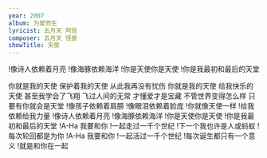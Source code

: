```yaml
---
year: 2007
album: 为爱而生
lyricist: 五月天 阿信
composer: 五月天 怪兽
showTitle: 天使
---
```

!像诗人依赖着月亮
!像海豚依赖海洋
!你是天使你是天使
!你是我最初和最后的天堂

你就是我的天使
保护着我的天使
从此我再没有忧伤
你就是我的天使
给我快乐的天使
甚至我学会了飞翔
飞过人间的无常
才懂爱才是宝藏
不管世界变得怎么样
只要有你就会是天堂
!像孩子依赖着肩膀
!像眼泪依赖着脸庞
!你就像天使一样
!给我依赖给我力量
!像诗人依赖着月亮
!像海豚依赖海洋
!你是天使你是天使
!你是我最初和最后的天堂
!A-Ha 我要和你
!一起走过一千个世纪
!下一个我也许是人或蚂蚁
!每次轮回都是为你
!A-Ha 我要和你
!一起活过一千个世纪
!每次诞生都只有一个意义
!就是和你在一起
